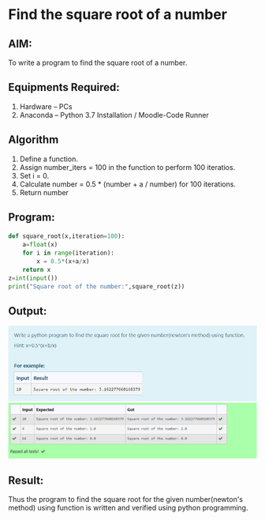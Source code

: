 # Find the square root of a number

## AIM:
To write a program to find the square root of a number.

## Equipments Required:
1. Hardware – PCs
2. Anaconda – Python 3.7 Installation / Moodle-Code Runner

## Algorithm
1. Define a function.
2. Assign number_iters = 100 in the function to perform 100 iteratios.
3. Set i = 0.
4. Calculate  number = 0.5 * (number + a / number) for 100 iterations.
5. Return number

## Program:
```py
def square_root(x,iteration=100):
    a=float(x)
    for i in range(iteration):
        x = 0.5*(x+a/x)
    return x
z=int(input())
print("Square root of the number:",square_root(z))
```

## Output:
![gcd of two number](/Screenshot%202023-01-14%20194730.png)
![output](/Screenshot%202023-01-14%20194801.png)


## Result:
Thus the program to find the square root for the given number(newton's method) using function is written and verified using python programming.

